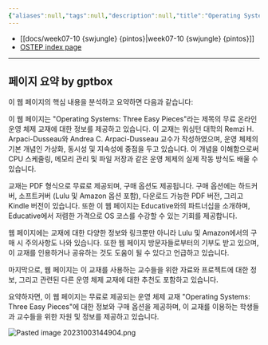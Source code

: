```yaml
---
{"aliases":null,"tags":null,"description":null,"title":"Operating Systems Three Easy Pieces","created":"2023-10-03T14:46:36","updated":"2023-10-03T14:49:05","dg-publish":true,"permalink":"/docs/Operating Systems Three Easy Pieces/","dgPassFrontmatter":true}
---
```


- [[docs/week07-10 {swjungle} {pintos}\|week07-10 {swjungle} {pintos}]]
- [OSTEP index page](https://pages.cs.wisc.edu/~remzi/OSTEP/)
___

## 페이지 요약 by gptbox

이 웹 페이지의 핵심 내용을 분석하고 요약하면 다음과 같습니다:

이 웹 페이지는 "Operating Systems: Three Easy Pieces"라는 제목의 무료 온라인 운영 체제 교재에 대한 정보를 제공하고 있습니다. 이 교재는 워싱턴 대학의 Remzi H. Arpaci-Dusseau와 Andrea C. Arpaci-Dusseau 교수가 작성하였으며, 운영 체제의 기본 개념인 가상화, 동시성 및 지속성에 중점을 두고 있습니다. 이 개념을 이해함으로써 CPU 스케줄링, 메모리 관리 및 파일 저장과 같은 운영 체제의 실제 작동 방식도 배울 수 있습니다.

교재는 PDF 형식으로 무료로 제공되며, 구매 옵션도 제공됩니다. 구매 옵션에는 하드커버, 소프트커버 (Lulu 및 Amazon 옵션 포함), 다운로드 가능한 PDF 버전, 그리고 Kindle 버전이 있습니다. 또한 이 웹 페이지는 Educative와의 파트너십을 소개하며, Educative에서 저렴한 가격으로 OS 코스를 수강할 수 있는 기회를 제공합니다.

웹 페이지에는 교재에 대한 다양한 정보와 링크뿐만 아니라 Lulu 및 Amazon에서의 구매 시 주의사항도 나와 있습니다. 또한 웹 페이지 방문자들로부터의 기부도 받고 있으며, 이 교재를 인용하거나 공유하는 것도 도움이 될 수 있다고 언급하고 있습니다.

마지막으로, 웹 페이지는 이 교재를 사용하는 교수들을 위한 자료와 프로젝트에 대한 정보, 그리고 관련된 다른 운영 체제 교재에 대한 추천도 포함하고 있습니다.

요약하자면, 이 웹 페이지는 무료로 제공되는 운영 체제 교재 "Operating Systems: Three Easy Pieces"에 대한 정보와 구매 옵션을 제공하며, 이 교재를 이용하는 학생들과 교수들을 위한 자원 및 정보를 제공하고 있습니다.

![Pasted image 20231003144904.png](/img/user/docs/assets/Pasted%20image%2020231003144904.png)
